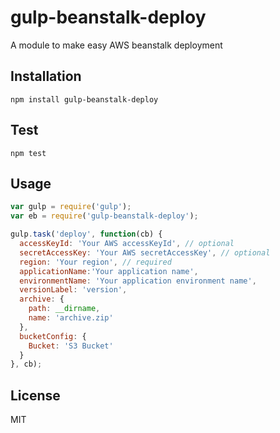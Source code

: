 gulp-beanstalk-deploy
=====

A module to make easy AWS beanstalk deployment

## Installation
`npm install gulp-beanstalk-deploy`

## Test
`npm test`

## Usage
```javascript
var gulp = require('gulp');
var eb = require('gulp-beanstalk-deploy');

gulp.task('deploy', function(cb) {
  accessKeyId: 'Your AWS accessKeyId', // optional
  secretAccessKey: 'Your AWS secretAccessKey', // optional
  region: 'Your region', // required
  applicationName:'Your application name',
  environmentName: 'Your application environment name',
  versionLabel: 'version',
  archive: {
    path: __dirname,
    name: 'archive.zip'
  },
  bucketConfig: {
    Bucket: 'S3 Bucket'
  }
}, cb);
```

## License
MIT
